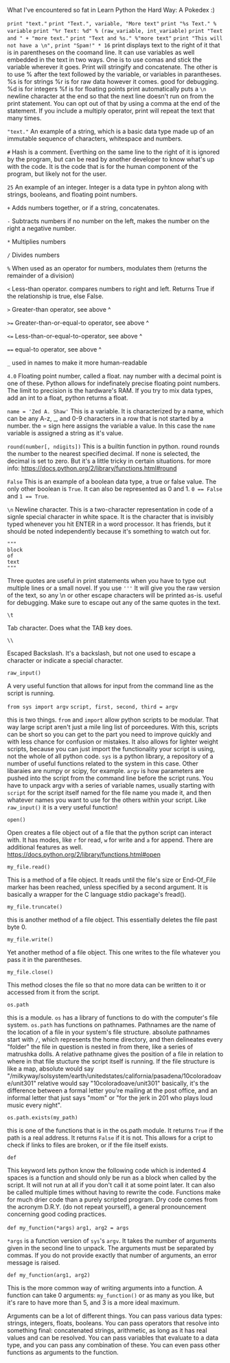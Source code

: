 What I've encountered so fat in Learn Python the Hard Way:
A Pokedex :)

`print "text."`
`print "Text.", variable, "More text"`
`print "%s Text." % variable`
`print "%r Text: %d" % (raw_variable, int_variable)`
`print "Text and " + "more text."`
`print "Text and %s." %"more text"`
`print "This will not have a \n",`
`print "Spam!" * 16`
print displays text to the right of it that is in parentheses on the coomand line.
It can use variables as well embedded in the text in two ways.
    One is to use comas and stick the variable wherever it goes. Print will stringify and concatenate.
    The other is to use % after the text followed by the variable, or variables in parantheses.
	%s is for strings
	%r is for raw data however it comes. good for debugging.
	%d is for integers
	%f is for floating points
print automatically puts a `\n` newline character at the end so that the next line doesn't run on from the print statement.
You can opt out of that by using a comma at the end of the statement.
If you include a multiply operator, print will repeat the text that many times.

`"text."`
An example of a string, which is a basic data type made up of an immutable sequence of characters, whitespace and numbers.

`#`
Hash is a comment. Everthing on the same line to the right of it is ignored by the program, but can be read by another developer to know what's up with the code. It is the code that is for the human component of the program, but likely not for the user.

`25`
An example of an integer. Integer is a data type in pyhton along with strings, booleans, and floating point numbers.

`+`
Adds numbers together, or if a string, concatenates.

`-`
Subtracts numbers
if no number on the left, makes the number on the right a negative number.

`*`
Multiplies numbers

`/`
Divides numbers

`%`
When used as an operator for numbers, modulates them (returns the remainder of a division)

`<`
Less-than operator. compares numbers to right and left. Returns True if the relationship is true, else False.

`>`
Greater-than operator, see above ^

`>=`
Greater-than-or-equal-to operator, see above ^

`<=`
Less-than-or-equal-to-operator, see above ^

`==`
equal-to operator, see above ^

`_`
used in names to make it more human-readable

`4.0`
Floating point number, called a float. nay number with a decimal point is one of these. Python allows for indefinately precise floating point numbers. The limit to precision is the hardware's RAM. If you try to mix data types, add an int to a float, python returns a float.

`name = 'Zed A. Shaw'`
This is a variable. It is characterized by a name, which can be any A-z, _, and 0-9 characters in a row that is not started by a number. the = sign here assigns the variable a value. In this case the `name` variable is assigned a string as it's value.

`round(number[, ndigits])`
This is a builtin function in python. round rounds the number to the nearest specified decimal. If none is selected, the decimal is set to zero. But it's a little tricky in certain situations. for more info: https://docs.python.org/2/library/functions.html#round

`False`
This is an example of a boolean data type, a true or false value. The only other boolean is `True`. It can also be represented as 0 and 1. `0 == False` and `1 == True`.

`\n`
Newline character. This is a two-character representation in code of a signle special character in white space. It is the character that is invisibly typed whenever you hit ENTER in a word processor. It has friends, but it should be noted independently because it's something to watch out for.

```
"""
block
of
text
"""
```
Three quotes are useful in print statements when you have to type out multiple lines or a small novel.
If you use `'''` It will give you the raw version of the text, so any \n or other escape characters will be printed as-is.
useful for debugging. Make sure to escape out any of the same quotes in the text.

`\t`

Tab character. Does what the TAB key does.

`\\`

Escaped Backslash. It's a backslash, but not one used to escape a character or indicate a special character.

`raw_input()`

A very useful function that allows for input from the command line as the script is running.

`from sys import argv`
`script, first, second, third = argv`

this is two things.
`from` and `import` allow python scripts to be modular. That way large script aren't just a mile ling list of porceedures. With this, scripts can be short so you can get to the part you need to improve quickly and with less chance for confusion or mistakes. It also allows for lighter weight scripts, because you can just import the functionality your script is using, not the whole of all python code.
`sys` is a python library, a repository of a number of useful functions related to the system in this case. Other libaraies are numpy or scipy, for example. 
`argv` is how parameters are pushed into the script from the command line before the script runs.
You have to unpack argv with a series of variable names, usually starting with `script` for the script itself named for the file name you made it, and then whatever names you want to use for the others within your script. 
Like `raw_input()` it is a very useful function!

`open()`

Open creates a file object out of a file that the python script can interact with. It has modes, like `r` for read, `w` for write and `a` for append. There are additional features as well. https://docs.python.org/2/library/functions.html#open

`my_file.read()`

This is a method of a file object. It reads until the file's size or End-Of_File marker has been reached, unless specified by a second argument. It is basically a wrapper for the C language stdio package's fread().

`my_file.truncate()`

this is another method of a file object. This essentially deletes the file past byte 0.

`my_file.write()`

Yet another method of a file object. This one writes to the file whatever you pass it in the parentheses.

`my_file.close()`

This method closes the file so that no more data can be written to it or accessed from it from the script.

`os.path`

this is a module. `os` has a library of functions to do with the computer's file system. `os.path` has functions on pathnames. Pathnames are the name of the location of a file in your system's file structure. absolute pathnames start with `/`, which represents the home directory, and then delineates every "folder" the file in question is nested in from there, like a series of matrushka dolls. A relative pathname gives the position of a file in relation to where in that file stucture the script itself is running. If the file structure is like a map, absolute would say "/milkyway/solsystem/earth/unitedstates/california/pasadena/10coloradoave/unit301" relative would say "10coloradoave/unit301" basically, it's the difference between a formal letter you're mailing at the post office, and an informal letter that just says "mom" or "for the jerk in 201 who plays loud music every night".

`os.path.exists(my_path)`

this is one of the functions that is in the os.path module. It returns `True` if the path is a real address. It returns `False` if it is not. This allows for a cript to check if links to files are broken, or if the file itself exists.

`def`

This keyword lets python know the following code which is indented 4 spaces is a function and should only be run as a block when called by the script. It will not run at all if you don't call it at some point later. It can also be called multiple times without having to rewrite the code. Functions make for much drier code than a purely scripted program. Dry code comes from the acronym D.R.Y. (do not repeat yourself), a general pronouncement concerning good coding practices.

`def my_function(*args)`
`arg1, arg2 = args`

`*args` is a function version of `sys`'s `argv`. It takes the number of arguments given in the second line to unpack. The arguments must be separated by commas. If you do not provide exactly that number of arguments, an error message is raised.

`def my_function(arg1, arg2)`

This is the more common way of writing arguments into a function. A function can take 0 arguments: `my_function()` or as many as you like, but it's rare to have more than 5, and 3 is a more ideal maximum.

Arguments can be a lot of different things. You can pass various data types: strings, integers, floats, booleans. You can pass operators that resolve into something final: concatenated strings, arithmetic, as long as it has real values and can be resolved. You can pass variables that evaluate to a data type, and you can pass any combination of these. You can even pass other functions as arguments to the function.
